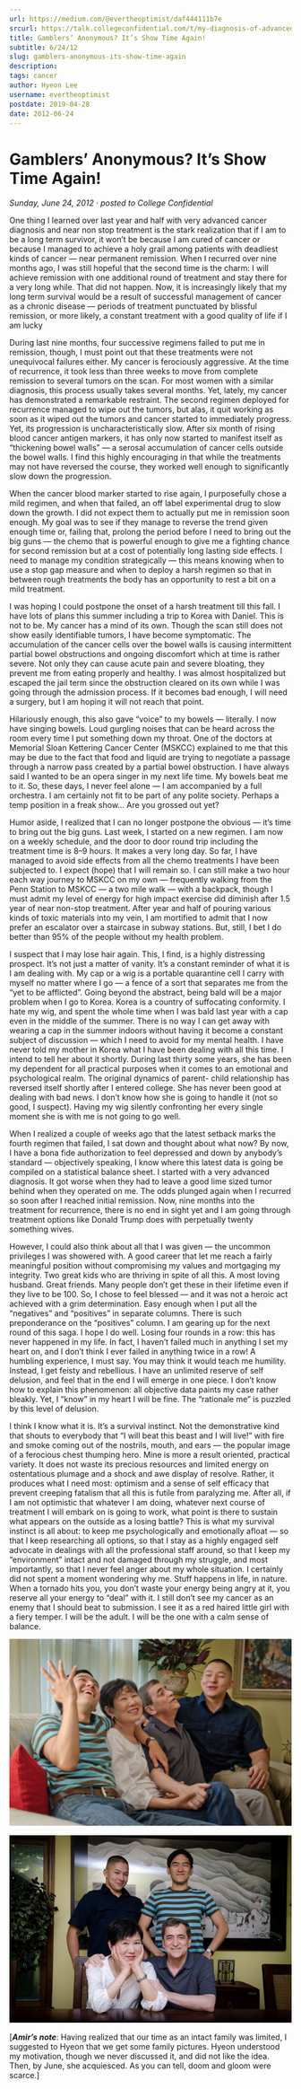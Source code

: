 ```yaml
---
url: https://medium.com/@evertheoptimist/daf444111b7e
srcurl: https://talk.collegeconfidential.com/t/my-diagnosis-of-advanced-cancer-how-to-help-my-kids/1013554/1540
title: Gamblers’ Anonymous? It’s Show Time Again!
subtitle: 6/24/12
slug: gamblers-anonymous-its-show-time-again
description: 
tags: cancer
author: Hyeon Lee
username: evertheoptimist
postdate: 2019-04-28
date: 2012-06-24
---
```


# Gamblers’ Anonymous? It’s Show Time Again!

*Sunday, June 24, 2012*
&middot;
*posted to College Confidential*

One thing I learned over last year and half with very advanced cancer diagnosis and near non stop treatment is the stark realization that if I am to be a long term survivor, it won’t be because I am cured of cancer or because I managed to achieve a holy grail among patients with deadliest kinds of cancer — near permanent remission. When I recurred over nine months ago, I was still hopeful that the second time is the charm: I will achieve remission with one additional round of treatment and stay there for a very long while. That did not happen. Now, it is increasingly likely that my long term survival would be a result of successful management of cancer as a chronic disease — periods of treatment punctuated by blissful remission, or more likely, a constant treatment with a good quality of life if I am lucky

During last nine months, four successive regimens failed to put me in remission, though, I must point out that these treatments were not unequivocal failures either. My cancer is ferociously aggressive. At the time of recurrence, it took less than three weeks to move from complete remission to several tumors on the scan. For most women with a similar diagnosis, this process usually takes several months. Yet, lately, my cancer has demonstrated a remarkable restraint. The second regimen deployed for recurrence managed to wipe out the tumors, but alas, it quit working as soon as it wiped out the tumors and cancer started to immediately progress. Yet, its progression is uncharacteristically slow. After six month of rising blood cancer antigen markers, it has only now started to manifest itself as “thickening bowel walls” — a serosal accumulation of cancer cells outside the bowel walls. I find this highly encouraging in that while the treatments may not have reversed the course, they worked well enough to significantly slow down the progression.

When the cancer blood marker started to rise again, I purposefully chose a mild regimen, and when that failed, an off label experimental drug to slow down the growth. I did not expect them to actually put me in remission soon enough. My goal was to see if they manage to reverse the trend given enough time or, failing that, prolong the period before I need to bring out the big guns — the chemo that is powerful enough to give me a fighting chance for second remission but at a cost of potentially long lasting side effects. I need to manage my condition strategically — this means knowing when to use a stop gap measure and when to deploy a harsh regimen so that in between rough treatments the body has an opportunity to rest a bit on a mild treatment.

I was hoping I could postpone the onset of a harsh treatment till this fall. I have lots of plans this summer including a trip to Korea with Daniel. This is not to be. My cancer has a mind of its own. Though the scan still does not show easily identifiable tumors, I have become symptomatic. The accumulation of the cancer cells over the bowel walls is causing intermittent partial bowel obstructions and ongoing discomfort which at time is rather severe. Not only they can cause acute pain and severe bloating, they prevent me from eating properly and healthy. I was almost hospitalized but escaped the jail term since the obstruction cleared on its own while I was going through the admission process. If it becomes bad enough, I will need a surgery, but I am hoping it will not reach that point.

Hilariously enough, this also gave “voice” to my bowels — literally. I now have singing bowels. Loud gurgling noises that can be heard across the room every time I put something down my throat. One of the doctors at Memorial Sloan Kettering Cancer Center (MSKCC) explained to me that this may be due to the fact that food and liquid are trying to negotiate a passage through a narrow pass created by a partial bowel obstruction. I have always said I wanted to be an opera singer in my next life time. My bowels beat me to it. So, these days, I never feel alone — I am accompanied by a full orchestra. I am certainly not fit to be part of any polite society. Perhaps a temp position in a freak show… Are you grossed out yet?

Humor aside, I realized that I can no longer postpone the obvious — it’s time to bring out the big guns. Last week, I started on a new regimen. I am now on a weekly schedule, and the door to door round trip including the treatment time is 8–9 hours. It makes a very long day. So far, I have managed to avoid side effects from all the chemo treatments I have been subjected to. I expect (hope) that I will remain so. I can still make a two hour each way journey to MSKCC on my own — frequently walking from the Penn Station to MSKCC — a two mile walk — with a backpack, though I must admit my level of energy for high impact exercise did diminish after 1.5 year of near non-stop treatment. After year and half of pouring various kinds of toxic materials into my vein, I am mortified to admit that I now prefer an escalator over a staircase in subway stations. But, still, I bet I do better than 95% of the people without my health problem.

I suspect that I may lose hair again. This, I find, is a highly distressing prospect. It’s not just a matter of vanity. It’s a constant reminder of what it is I am dealing with. My cap or a wig is a portable quarantine cell I carry with myself no matter where I go — a fence of a sort that separates me from the “yet to be afflicted”. Going beyond the abstract, being bald will be a major problem when I go to Korea. Korea is a country of suffocating conformity. I hate my wig, and spent the whole time when I was bald last year with a cap even in the middle of the summer. There is no way I can get away with wearing a cap in the summer indoors without having it become a constant subject of discussion — which I need to avoid for my mental health. I have never told my mother in Korea what I have been dealing with all this time. I intend to tell her about it shortly. During last thirty some years, she has been my dependent for all practical purposes when it comes to an emotional and psychological realm. The original dynamics of parent- child relationship has reversed itself shortly after I entered college. She has never been good at dealing with bad news. I don’t know how she is going to handle it (not so good, I suspect). Having my wig silently confronting her every single moment she is with me is not going to go well.

When I realized a couple of weeks ago that the latest setback marks the fourth regimen that failed, I sat down and thought about what now? By now, I have a bona fide authorization to feel depressed and down by anybody’s standard — objectively speaking, I know where this latest data is going be compiled on a statistical balance sheet. I started with a very advanced diagnosis. It got worse when they had to leave a good lime sized tumor behind when they operated on me. The odds plunged again when I recurred so soon after I reached initial remission. Now, nine months into the treatment for recurrence, there is no end in sight yet and I am going through treatment options like Donald Trump does with perpetually twenty something wives.

However, I could also think about all that I was given — the uncommon privileges I was showered with. A good career that let me reach a fairly meaningful position without compromising my values and mortgaging my integrity. Two great kids who are thriving in spite of all this. A most loving husband. Great friends. Many people don’t get these in their lifetime even if they live to be 100. So, I chose to feel blessed — and it was not a heroic act achieved with a grim determination. Easy enough when I put all the “negatives” and “positives” in separate columns. There is such preponderance on the “positives” column. I am gearing up for the next round of this saga. I hope I do well. Losing four rounds in a row: this has never happened in my life. In fact, I haven’t failed much in anything I set my heart on, and I don’t think I ever failed in anything twice in a row! A humbling experience, I must say. You may think it would teach me humility. Instead, I get feisty and rebellious. I have an unlimited reserve of self delusion, and feel that in the end I will emerge in one piece. I don’t know how to explain this phenomenon: all objective data paints my case rather bleakly. Yet, I “know” in my heart I will be fine. The “rationale me” is puzzled by this level of delusion.

I think I know what it is. It’s a survival instinct. Not the demonstrative kind that shouts to everybody that “I will beat this beast and I will live!” with fire and smoke coming out of the nostrils, mouth, and ears — the popular image of a ferocious chest thumping hero. Mine is more a result oriented, practical variety. It does not waste its precious resources and limited energy on ostentatious plumage and a shock and awe display of resolve. Rather, it produces what I need most: optimism and a sense of self efficacy that prevent creeping fatalism that all this is futile from paralyzing me. After all, if I am not optimistic that whatever I am doing, whatever next course of treatment I will embark on is going to work, what point is there to sustain what appears on the outside as a losing battle? This is what my survival instinct is all about: to keep me psychologically and emotionally afloat — so that I keep researching all options, so that I stay as a highly engaged self advocate in dealings with all the professional staff around, so that I keep my “environment” intact and not damaged through my struggle, and most importantly, so that I never feel anger about my whole situation. I certainly did not spent a moment wondering why me. Stuff happens in life, in nature. When a tornado hits you, you don’t waste your energy being angry at it, you reserve all your energy to “deal” with it. I still don’t see my cancer as an enemy that I should beat to submission. I see it as a red haired little girl with a fiery temper. I will be the adult. I will be the one with a calm sense of balance.

![](./assets/1*y11KYJ8szWvROoGyypv_nQ.png)

![](./assets/1*6MdZRoeyHp1O7D3gqV5qyw.png)

[***Amir’s note***: Having realized that our time as an intact family was limited, I suggested to Hyeon that we get some family pictures. Hyeon understood my motivation, though we never discussed it, and did not like the idea. Then, by June, she acquiesced. As you can tell, doom and gloom were scarce.]
